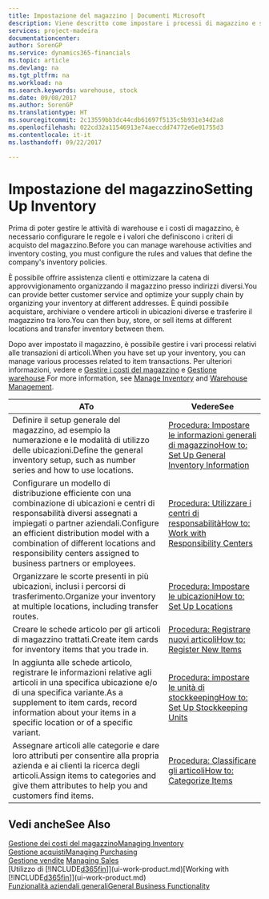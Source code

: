 ```yaml
---
title: Impostazione del magazzino | Documenti Microsoft
description: Viene descritto come impostare i processi di magazzino e stock, inclusi i percorsi di trasferimento e le ubicazioni, come le warehouse.
services: project-madeira
documentationcenter: 
author: SorenGP
ms.service: dynamics365-financials
ms.topic: article
ms.devlang: na
ms.tgt_pltfrm: na
ms.workload: na
ms.search.keywords: warehouse, stock
ms.date: 09/08/2017
ms.author: SorenGP
ms.translationtype: HT
ms.sourcegitcommit: 2c13559bb3dc44cdb61697f5135c5b931e34d2a8
ms.openlocfilehash: 022cd32a11546913e74aeccdd74772e6e01755d3
ms.contentlocale: it-it
ms.lasthandoff: 09/22/2017

---
```

# <a name="setting-up-inventory"></a><span data-ttu-id="dc3ca-103">Impostazione del magazzino</span><span class="sxs-lookup"><span data-stu-id="dc3ca-103">Setting Up Inventory</span></span>
<span data-ttu-id="dc3ca-104">Prima di poter gestire le attività di warehouse e i costi di magazzino, è necessario configurare le regole e i valori che definiscono i criteri di acquisto del magazzino.</span><span class="sxs-lookup"><span data-stu-id="dc3ca-104">Before you can manage warehouse activities and inventory costing, you must configure the rules and values that define the company's inventory policies.</span></span>

<span data-ttu-id="dc3ca-105">È possibile offrire assistenza clienti e ottimizzare la catena di approvvigionamento organizzando il magazzino presso indirizzi diversi.</span><span class="sxs-lookup"><span data-stu-id="dc3ca-105">You can provide better customer service and optimize your supply chain by organizing your inventory at different addresses.</span></span> <span data-ttu-id="dc3ca-106">È quindi possibile acquistare, archiviare o vendere articoli in ubicazioni diverse e trasferire il magazzino tra loro.</span><span class="sxs-lookup"><span data-stu-id="dc3ca-106">You can then buy, store, or sell items at different locations and transfer inventory between them.</span></span>

<span data-ttu-id="dc3ca-107">Dopo aver impostato il magazzino, è possibile gestire i vari processi relativi alle transazioni di articoli.</span><span class="sxs-lookup"><span data-stu-id="dc3ca-107">When you have set up your inventory, you can manage various processes related to item transactions.</span></span> <span data-ttu-id="dc3ca-108">Per ulteriori informazioni, vedere e [Gestire i costi del magazzino](inventory-manage-inventory.md) e [Gestione warehouse](warehouse-manage-warehouse.md).</span><span class="sxs-lookup"><span data-stu-id="dc3ca-108">For more information, see [Manage Inventory](inventory-manage-inventory.md) and [Warehouse Management](warehouse-manage-warehouse.md).</span></span>

| <span data-ttu-id="dc3ca-109">A</span><span class="sxs-lookup"><span data-stu-id="dc3ca-109">To</span></span> | <span data-ttu-id="dc3ca-110">Vedere</span><span class="sxs-lookup"><span data-stu-id="dc3ca-110">See</span></span> |
| --- | --- |
| <span data-ttu-id="dc3ca-111">Definire il setup generale del magazzino, ad esempio la numerazione e le modalità di utilizzo delle ubicazioni.</span><span class="sxs-lookup"><span data-stu-id="dc3ca-111">Define the general inventory setup, such as number series and how to use locations.</span></span> |[<span data-ttu-id="dc3ca-112">Procedura: Impostare le informazioni generali di magazzino</span><span class="sxs-lookup"><span data-stu-id="dc3ca-112">How to: Set Up General Inventory Information</span></span>](inventory-how-setup-general.md) |
|<span data-ttu-id="dc3ca-113">Configurare un modello di distribuzione efficiente con una combinazione di ubicazioni e centri di responsabilità diversi assegnati a impiegati o partner aziendali.</span><span class="sxs-lookup"><span data-stu-id="dc3ca-113">Configure an efficient distribution model with a combination of different locations and responsibility centers assigned to business partners or employees.</span></span>|[<span data-ttu-id="dc3ca-114">Procedura: Utilizzare i centri di responsabilità</span><span class="sxs-lookup"><span data-stu-id="dc3ca-114">How to: Work with Responsibility Centers</span></span>](inventory-responsibility-centers.md)|
| <span data-ttu-id="dc3ca-115">Organizzare le scorte presenti in più ubicazioni, inclusi i percorsi di trasferimento.</span><span class="sxs-lookup"><span data-stu-id="dc3ca-115">Organize your inventory at multiple locations, including transfer routes.</span></span> |[<span data-ttu-id="dc3ca-116">Procedura: Impostare le ubicazioni</span><span class="sxs-lookup"><span data-stu-id="dc3ca-116">How to: Set Up Locations</span></span>](inventory-how-register-new-items.md) |
| <span data-ttu-id="dc3ca-117">Creare le schede articolo per gli articoli di magazzino trattati.</span><span class="sxs-lookup"><span data-stu-id="dc3ca-117">Create item cards for inventory items that you trade in.</span></span> |[<span data-ttu-id="dc3ca-118">Procedura: Registrare nuovi articoli</span><span class="sxs-lookup"><span data-stu-id="dc3ca-118">How to: Register New Items</span></span>](inventory-how-register-new-items.md) |
|<span data-ttu-id="dc3ca-119">In aggiunta alle schede articolo, registrare le informazioni relative agli articoli in una specifica ubicazione e/o di una specifica variante.</span><span class="sxs-lookup"><span data-stu-id="dc3ca-119">As a supplement to item cards, record information about your items in a specific location or of a specific variant.</span></span>|[<span data-ttu-id="dc3ca-120">Procedura: impostare le unità di stockkeeping</span><span class="sxs-lookup"><span data-stu-id="dc3ca-120">How to: Set Up Stockkeeping Units</span></span>](inventory-how-to-set-up-stockkeeping-units.md)|
| <span data-ttu-id="dc3ca-121">Assegnare articoli alle categorie e dare loro attributi per consentire alla propria azienda e ai clienti la ricerca degli articoli.</span><span class="sxs-lookup"><span data-stu-id="dc3ca-121">Assign items to categories and give them attributes to help you and customers find items.</span></span> |[<span data-ttu-id="dc3ca-122">Procedura: Classificare gli articoli</span><span class="sxs-lookup"><span data-stu-id="dc3ca-122">How to: Categorize Items</span></span>](inventory-how-categorize-items.md) |

## <a name="see-also"></a><span data-ttu-id="dc3ca-123">Vedi anche</span><span class="sxs-lookup"><span data-stu-id="dc3ca-123">See Also</span></span>
[<span data-ttu-id="dc3ca-124">Gestione dei costi del magazzino</span><span class="sxs-lookup"><span data-stu-id="dc3ca-124">Managing Inventory</span></span>](inventory-manage-inventory.md)  
[<span data-ttu-id="dc3ca-125">Gestione acquisti</span><span class="sxs-lookup"><span data-stu-id="dc3ca-125">Managing Purchasing</span></span>](purchasing-manage-purchasing.md)  
<span data-ttu-id="dc3ca-126">[Gestione vendite](sales-manage-sales.md)  </span><span class="sxs-lookup"><span data-stu-id="dc3ca-126">[Managing Sales](sales-manage-sales.md)  </span></span>  
<span data-ttu-id="dc3ca-127">[Utilizzo di [!INCLUDE[d365fin](includes/d365fin_md.md)]](ui-work-product.md)</span><span class="sxs-lookup"><span data-stu-id="dc3ca-127">[Working with [!INCLUDE[d365fin](includes/d365fin_md.md)]](ui-work-product.md)</span></span>  
[<span data-ttu-id="dc3ca-128">Funzionalità aziendali generali</span><span class="sxs-lookup"><span data-stu-id="dc3ca-128">General Business Functionality</span></span>](ui-across-business-areas.md)

